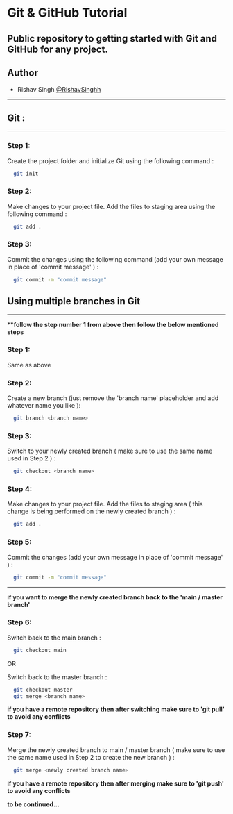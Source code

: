 # Git & GitHub Tutorial

## Public repository to getting started with Git and GitHub for any project.

## Author

- Rishav Singh [@RishavSinghh](https://github.com/RishavSinghh)

---

## Git :

---

### Step 1:

Create the project folder and initialize Git using the following command :

```bash
  git init
```

### Step 2:

Make changes to your project file. Add the files to staging area using the following command :

```bash
  git add .
```

### Step 3:

Commit the changes using the following command (add your own message in place of 'commit message' ) :

```bash
  git commit -m "commit message"
```

## Using multiple branches in Git

---

\***\*follow the step number 1 from above then follow the below mentioned steps**

### Step 1:

Same as above

### Step 2:

Create a new branch (just remove the 'branch name' placeholder and add whatever name you like ):

```bash
  git branch <branch name>
```

### Step 3:

Switch to your newly created branch ( make sure to use the same name used in Step 2 ) :

```bash
  git checkout <branch name>
```

### Step 4:

Make changes to your project file. Add the files to staging area ( this change is being performed on the newly created branch ) :

```bash
  git add .
```

### Step 5:

Commit the changes (add your own message in place of 'commit message' ) :

```bash
  git commit -m "commit message"
```

---

**if you want to merge the newly created branch back to the 'main / master branch'**

### Step 6:

Switch back to the main branch :

```bash
  git checkout main
```

OR

Switch back to the master branch :

```bash
  git checkout master
  git merge <branch name>
```

**if you have a remote repository then after switching make sure to 'git pull' to avoid any conflicts**

### Step 7:

Merge the newly created branch to main / master branch ( make sure to use the same name used in Step 2 to create the new branch ) :

```bash
  git merge <newly created branch name>
```

**if you have a remote repository then after merging make sure to 'git push' to avoid any conflicts**

**to be continued...**
